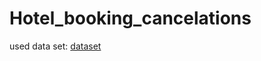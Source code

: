 # Hotel_booking_cancelations

used data set:
<a href ="https://github.com/Ashwani000/Hotel_booking_cancelations/blob/main/Hotel%20Bookings.xlsx">dataset</a>

